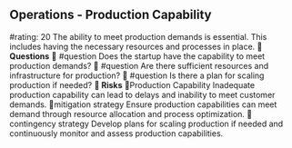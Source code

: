 

## Operations - Production Capability
#rating: 20
The ability to meet production demands is essential. This includes having the necessary resources and processes in place.
**💭 Questions**
💭 #question Does the startup have the capability to meet production demands?
 💭 #question Are there sufficient resources and infrastructure for production?
 💭 #question Is there a plan for scaling production if needed?
**🚨 Risks**
🚨Production Capability
Inadequate production capability can lead to delays and inability to meet customer demands.
🚨mitigation strategy
Ensure production capabilities can meet demand through resource allocation and process optimization.
🚨contingency strategy
Develop plans for scaling production if needed and continuously monitor and assess production capabilities.




